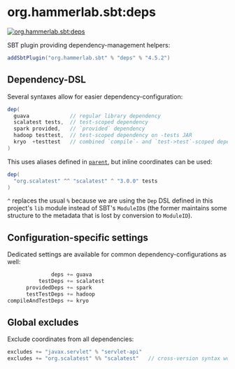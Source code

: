 # org.hammerlab.sbt:deps

[![org.hammerlab.sbt:deps](https://img.shields.io/badge/org.hammerlab.sbt:deps-4.5.2-green.svg)](http://search.maven.org/#search%7Cga%7C1%7Cg%3A%22org.hammerlab.sbt%22%20a%3A%22deps%22)

SBT plugin providing dependency-management helpers:

```scala
addSbtPlugin("org.hammerlab.sbt" % "deps" % "4.5.2")
``` 

## Dependency-DSL

Several syntaxes allow for easier dependency-configuration:

```scala
dep(
  guava             // regular library dependency
  scalatest tests,  // test-scoped dependency
  spark provided,   // `provided` dependency
  hadoop testtest,  // test-scoped dependency on -tests JAR
  kryo  +testtest   // combined `compile`- and `test->test`-scoped dependency
)
```

This uses aliases defined in [`parent`](../parent/src/main/scala/org/hammerlab/sbt/plugin/Parent.scala), but inline coordinates can be used:

```scala
dep(
  "org.scalatest" ^^ "scalatest" ^ "3.0.0" tests
)
```

`^` replaces the usual `%` because we are using the `Dep` DSL defined in this project's `lib` module instead of SBT's `ModuleID`s (the former maintains some structure to the metadata that is lost by conversion to `ModuleID`).

## Configuration-specific settings

Dedicated settings are available for common dependency-configurations as well:

```scala
              deps += guava
          testDeps += scalatest
      providedDeps += spark
      testTestDeps += hadoop
compileAndTestDeps += kryo
```

## Global excludes

Exclude coordinates from all dependencies:

```scala
excludes += "javax.servlet" % "servlet-api"
excludes += "org.scalatest" %% "scalatest"   // cross-version syntax works!
```
